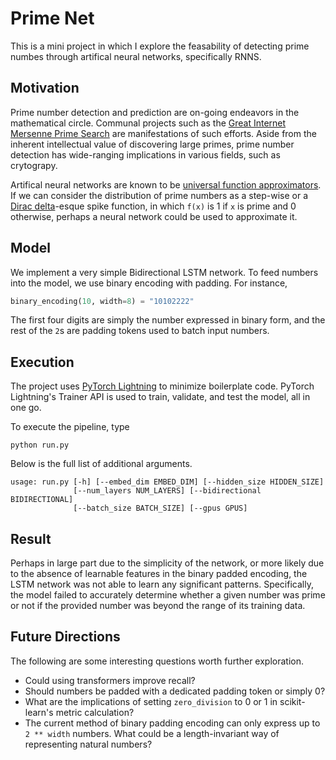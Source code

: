 # Prime Net

This is a mini project in which I explore the feasability of detecting prime numbes through artifical neural networks, specifically RNNS.

## Motivation

Prime number detection and prediction are on-going endeavors in the mathematical circle. Communal projects such as the [Great Internet Mersenne Prime Search](https://www.mersenne.org) are manifestations of such efforts. Aside from the inherent intellectual value of discovering large primes, prime number detection has wide-ranging implications in various fields, such as crytograpy.

Artifical neural networks are known to be [universal function approximators](https://en.wikipedia.org/wiki/Universal_approximation_theorem). If we can consider the distribution of prime numbers as a step-wise or a [Dirac delta](https://en.wikipedia.org/wiki/Dirac_delta_function)-esque spike function, in which `f(x)` is 1 if `x` is prime and 0 otherwise, perhaps a neural network could be used to approximate it.

## Model

We implement a very simple Bidirectional LSTM network. To feed numbers into the model, we use binary encoding with padding. For instance,

```python
binary_encoding(10, width=8) = "10102222"
```

The first four digits are simply the number expressed in binary form, and the rest of the `2`s are padding tokens used to batch input numbers.

## Execution

The project uses [PyTorch Lightning](https://pytorchlightning.ai) to minimize boilerplate code. PyTorch Lightning's Trainer API is used to train, validate, and test the model, all in one go.

To execute the pipeline, type

```
python run.py
```

Below is the full list of additional arguments.

```
usage: run.py [-h] [--embed_dim EMBED_DIM] [--hidden_size HIDDEN_SIZE]
              [--num_layers NUM_LAYERS] [--bidirectional BIDIRECTIONAL]
              [--batch_size BATCH_SIZE] [--gpus GPUS]
```

## Result

Perhaps in large part due to the simplicity of the network, or more likely due to the absence of learnable features in the binary padded encoding, the LSTM network was not able to learn any significant patterns. Specifically, the model failed to accurately determine whether a given number was prime or not if the provided number was beyond the range of its training data.

## Future Directions

The following are some interesting questions worth further exploration.

-   Could using transformers improve recall?
-   Should numbers be padded with a dedicated padding token or simply 0?
-   What are the implications of setting `zero_division` to 0 or 1 in scikit-learn's metric calculation?
-   The current method of binary padding encoding can only express up to `2 ** width` numbers. What could be a length-invariant way of representing natural numbers?
